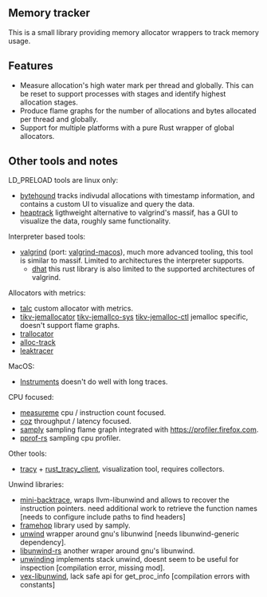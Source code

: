 ## Memory tracker

This is a small library providing memory allocator wrappers to track memory usage.

## Features

- Measure allocation's high water mark per thread and globally. This can be reset
  to support processes with stages and identify highest allocation stages.
- Produce flame graphs for the number of allocations and bytes allocated per thread
  and globally.
- Support for multiple platforms with a pure Rust wrapper of global allocators. 

## Other tools and notes

LD_PRELOAD tools are linux only:

- [bytehound](https://github.com/koute/bytehound) tracks indivudal allocations with timestamp
  information, and contains a custom UI to visualize and query the data.
- [heaptrack](https://github.com/KDE/heaptrack) ligthweight alternative to valgrind's massif,
  has a GUI to visualize the data, roughly same functionality.

Interpreter based tools:

- [valgrind](https://valgrind.org) (port: [valgrind-macos](https://github.com/LouisBrunner/valgrind-macos)),
  much more advanced tooling, this tool is similar to massif. Limited to architectures the interpreter supports.
  - [dhat](https://lib.rs/crates/dhat) this rust library is also limited to the supported architectures of valgrind.

Allocators with metrics:

- [talc](https://crates.io/crates/talc) custom allocator with metrics.
- [tikv-jemallocator](https://crates.io/crates/tikv-jemallocator)
  [tikv-jemallco-sys](https://crates.io/crates/tikv-jemalloc-sys)
  [tikv-jemalloc-ctl](https://crates.io/crates/tikv-jemalloc-ctl) jemalloc specific, doesn't support flame graphs.
- [trallocator](https://github.com/xgroleau/trallocator)
- [alloc-track](https://github.com/Protryon/alloc-track)
- [leaktracer](https://github.com/veeso/leaktracer)

MacOS:

- [Instruments](https://developer.apple.com/tutorials/instruments) doesn't do well with long traces.

CPU focused:

- [measureme](https://lib.rs/crates/measureme) cpu / instruction count focused.
- [coz](https://github.com/plasma-umass/coz) throughput / latency focused.
- [samply](https://github.com/mstange/samply) sampling flame graph integrated with https://profiler.firefox.com.
- [pprof-rs](https://github.com/tikv/pprof-rs) sampling cpu profiler.

Other tools:

- [tracy](https://github.com/wolfpld/tracy) + [rust_tracy_client](https://github.com/nagisa/rust_tracy_client),
  visualization tool, requires collectors.

Unwind libraries:

- [mini-backtrace](https://crates.io/crates/mini-backtrace), wraps llvm-libunwind and allows to recover the instruction pointers.
  need additional work to retrieve the function names [needs to configure include paths to find headers]
- [framehop](https://crates.io/crates/framehop) library used by samply.
- [unwind](https://crates.io/crates/unwind) wrapper around gnu's libunwind [needs libunwind-generic dependency].
- [libunwind-rs](https://crates.io/crates/libunwind-rs) another wraper around gnu's libunwind.
- [unwinding](https://crates.io/crates/unwinding) implements stack unwind, doesnt seem to be useful for inspection [compilation error, missing mod].
- [vex-libunwind](https://crates.io/crates/vex-libunwind), lack safe api for get_proc_info [compilation errors with constants]
